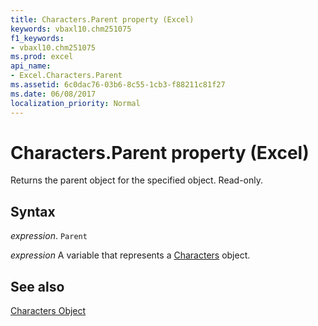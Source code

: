 ```yaml
---
title: Characters.Parent property (Excel)
keywords: vbaxl10.chm251075
f1_keywords:
- vbaxl10.chm251075
ms.prod: excel
api_name:
- Excel.Characters.Parent
ms.assetid: 6c0dac76-03b6-8c55-1cb3-f88211c81f27
ms.date: 06/08/2017
localization_priority: Normal
---
```



# Characters.Parent property (Excel)

Returns the parent object for the specified object. Read-only.


## Syntax

_expression_. `Parent`

_expression_ A variable that represents a [Characters](Excel.Characters.md) object.


## See also


[Characters Object](Excel.Characters.md)

